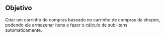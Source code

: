 ## Objetivo

Criar um carrinho de compras baseado no carrinho de compras da shopee, podendo ele armazenar itens e fazer o cálculo de sub-itens automaticamente.
